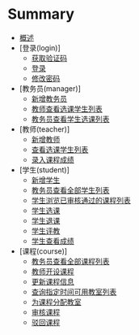 # Summary

* [概述](README.md)
* [登录(login)]
   * [获取验证码](login/LoginCode.md)
   * [登录](login/Login.md)
   * [修改密码](login/ChangePwd.md)
* [教务员(manager)]
   * [新增教务员](manager/New.md)
   * [教师查看选课学生列表](manager/ListStudentByCourse.md)
   * [教务员查看学生选课列表](manager/ListCourseByStudent.md)
* [教师(teacher)]
   * [新增教师](teacher/New.md)
   * [查看选课学生列表](teacher/StudentList.md)
   * [录入课程成绩](teacher/RecordCourseGrade.md)
* [学生(student)]
   * [新增学生](student/New.md)
   * [教务员查看全部学生列表](student/List.md)
   * [学生浏览已审核通过的课程列表](student/BrowseCourse.md)
   * [学生选课](student/SelectCourse.md)
   * [学生退课](student/DropCourse.md)
   * [学生评教](student/EvaluateGrade.md)
   * [学生查看成绩](student/ViewGrade.md)
* [课程(course)]
   * [教务员查看全部课程列表](course/List.md)
   * [教师开设课程](course/New.md)
   * [更新课程信息](course/Update.md)
   * [查询指定时间可用教室列表](course/RoomList.md)
   * [为课程分配教室](course/BindingRoom.md)
   * [审核课程](course/Pass.md)
   * [驳回课程](course/Reject.md)